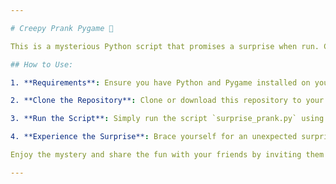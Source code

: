 ```yaml
---

# Creepy Prank Pygame 👻

This is a mysterious Python script that promises a surprise when run. Clone or download this repository to uncover the surprise!

## How to Use:

1. **Requirements**: Ensure you have Python and Pygame installed on your system.

2. **Clone the Repository**: Clone or download this repository to your computer.

3. **Run the Script**: Simply run the script `surprise_prank.py` using Python.

4. **Experience the Surprise**: Brace yourself for an unexpected surprise!

Enjoy the mystery and share the fun with your friends by inviting them to try it out too!

---
```


